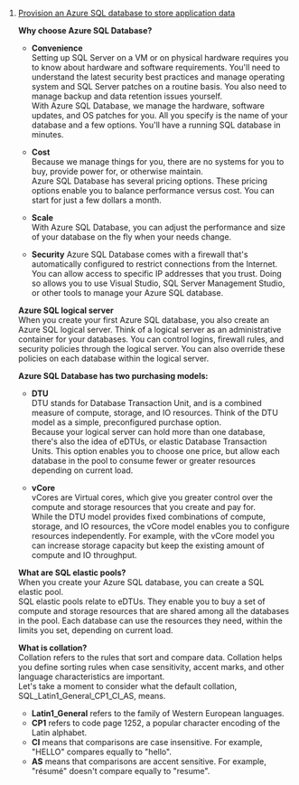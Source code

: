 1. [Provision an Azure SQL database to store application data](https://docs.microsoft.com/en-us/learn/modules/provision-azure-sql-db/)

    **Why choose Azure SQL Database?**<br/>
    - **Convenience**<br/>
    Setting up SQL Server on a VM or on physical hardware requires you to know about hardware and software requirements. You'll need to understand the latest security best practices and manage operating system and SQL Server patches on a routine basis. You also need to manage backup and data retention issues yourself.<br/>
    With Azure SQL Database, we manage the hardware, software updates, and OS patches for you. All you specify is the name of your database and a few options. You'll have a running SQL database in minutes.
  
    - **Cost**<br/>
    Because we manage things for you, there are no systems for you to buy, provide power for, or otherwise maintain.<br/>
    Azure SQL Database has several pricing options. These pricing options enable you to balance performance versus cost. You can start for just a few dollars a month.
    
    - **Scale**<br/>
    With Azure SQL Database, you can adjust the performance and size of your database on the fly when your needs change.
    
    - **Security**
    Azure SQL Database comes with a firewall that's automatically configured to restrict connections from the Internet.<br/>
    You can allow access to specific IP addresses that you trust. Doing so allows you to use Visual Studio, SQL Server Management Studio, or other tools to manage your Azure SQL database.<br/>
    
    **Azure SQL logical server**<br/>
    When you create your first Azure SQL database, you also create an Azure SQL logical server. Think of a logical server as an administrative container for your databases. You can control logins, firewall rules, and security policies through the logical server. You can also override these policies on each database within the logical server.<br/>
    
    **Azure SQL Database has two purchasing models:**
    - **DTU**<br/>
    DTU stands for Database Transaction Unit, and is a combined measure of compute, storage, and IO resources. Think of the DTU model as a simple, preconfigured purchase option.<br/>
    Because your logical server can hold more than one database, there's also the idea of eDTUs, or elastic Database Transaction Units. This option enables you to choose one price, but allow each database in the pool to consume fewer or greater resources depending on current load.
    
    - **vCore**<br/>
    vCores are Virtual cores, which give you greater control over the compute and storage resources that you create and pay for.<br/>
    While the DTU model provides fixed combinations of compute, storage, and IO resources, the vCore model enables you to configure resources independently. For example, with the vCore model you can increase storage capacity but keep the existing amount of compute and IO throughput.<br/>
    
    **What are SQL elastic pools?**<br/>
    When you create your Azure SQL database, you can create a SQL elastic pool.<br/>
    SQL elastic pools relate to eDTUs. They enable you to buy a set of compute and storage resources that are shared among all the databases in the pool. Each database can use the resources they need, within the limits you set, depending on current load.<br/>
    
    **What is collation?**<br/>
    Collation refers to the rules that sort and compare data. Collation helps you define sorting rules when case sensitivity, accent marks, and other language characteristics are important.<br/>
    Let's take a moment to consider what the default collation, SQL_Latin1_General_CP1_CI_AS, means.
    - **Latin1_General** refers to the family of Western European languages.
    - **CP1** refers to code page 1252, a popular character encoding of the Latin alphabet.
    - **CI** means that comparisons are case insensitive. For example, "HELLO" compares equally to "hello".
    - **AS** means that comparisons are accent sensitive. For example, "résumé" doesn't compare equally to "resume".
    
    
